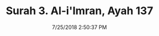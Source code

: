 ---
title       : "Surah 3. Al-i'Imran, Ayah 137"
date        : 7/25/2018 2:50:37 PM
draft       : false
type        : "quran"
layout      : "compare"
BookCode    : "CMP"
SurahNumber : "3"
AyahNumber  : "137"
TotalAyah   : "200"
---